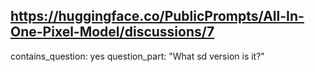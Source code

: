 ## https://huggingface.co/PublicPrompts/All-In-One-Pixel-Model/discussions/7

contains_question: yes
question_part: "What sd version is it?"